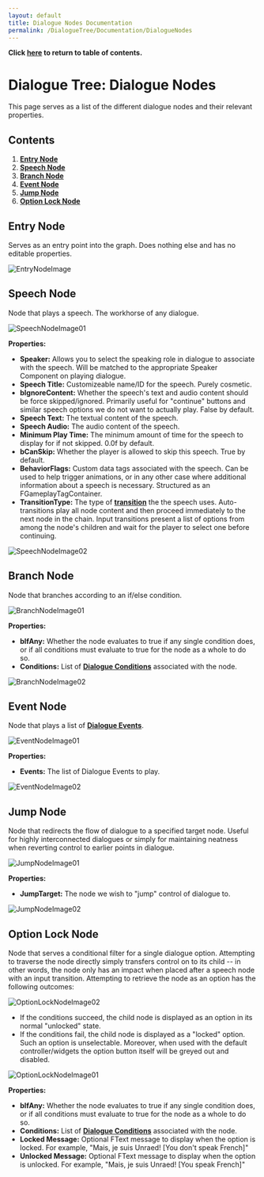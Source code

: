 ```yaml
---
layout: default
title: Dialogue Nodes Documentation
permalink: /DialogueTree/Documentation/DialogueNodes
---
```

**Click [here](Contents.md) to return to table of contents.** 

# Dialogue Tree: Dialogue Nodes
This page serves as a list of the different dialogue nodes and their relevant properties. 

## Contents 
1. [**Entry Node**](DialogueNodes.md#entry-node)
2. [**Speech Node**](DialogueNodes.md#speech-node)
3. [**Branch Node**](DialogueNodes.md#branch-node)
4. [**Event Node**](DialogueNodes.md#event-node)
5. [**Jump Node**](DialogueNodes.md#jump-node)
6. [**Option Lock Node**](DialogueNodes.md#option-lock-node)


## Entry Node
Serves as an entry point into the graph. Does nothing else and has no editable properties.

![EntryNodeImage](Images/EntryNodeImage.png)

## Speech Node 
Node that plays a speech. The workhorse of any dialogue.

![SpeechNodeImage01](Images/SpeechNodeImage01.png)

**Properties:**
  * **Speaker:** Allows you to select the speaking role in dialogue to associate with the speech. Will be matched to the appropriate Speaker Component on playing dialogue.
  * **Speech Title:** Customizeable name/ID for the speech. Purely cosmetic.
  * **bIgnoreContent:** Whether the speech's text and audio content should be force skipped/ignored. Primarily useful for "continue" buttons and similar speech options we do not want to actually play. False by default.
  * **Speech Text:** The textual content of the speech.
  * **Speech Audio:** The audio content of the speech.
  * **Minimum Play Time:** The minimum amount of time for the speech to display for if not skipped. 0.0f by default. 
  * **bCanSkip:** Whether the player is allowed to skip this speech. True by default.
  * **BehaviorFlags:** Custom data tags associated with the speech. Can be used to help trigger animations, or in any other case where additional information about a speech is necessary. Structured as an FGameplayTagContainer. 
  * **TransitionType:** The type of [**transition**](SpeechTransitions.md#speech-transitions) the the speech uses. Auto-transitions play all node content and then proceed immediately to the next node in the chain. Input transitions present a list of options from among the node's children and wait for the player to select one before continuing.

![SpeechNodeImage02](Images/SpeechNodeImage02.png)

## Branch Node
Node that branches according to an if/else condition. 

![BranchNodeImage01](Images/BranchNodeImage01.png)

**Properties:**
 * **bIfAny:** Whether the node evaluates to true if any single condition does, or if all conditions must evaluate to true for the node as a whole to do so.
 * **Conditions:** List of [**Dialogue Conditions**](DialogueCondition.md) associated with the node.

![BranchNodeImage02](Images/BranchNodeImage02.png)

## Event Node
Node that plays a list of [**Dialogue Events**](DialogueEvent.md). 

![EventNodeImage01](Images/EventNodeImage01.png)

**Properties:**
 * **Events:** The list of Dialogue Events to play.

![EventNodeImage02](Images/EventNodeImage02.png)

## Jump Node
Node that redirects the flow of dialogue to a specified target node. Useful for highly interconnected dialogues or simply for maintaining neatness 
when reverting control to earlier points in dialogue. 

![JumpNodeImage01](Images/JumpNodeImage01.png)

**Properties:**
 * **JumpTarget:** The node we wish to "jump" control of dialogue to. 

![JumpNodeImage02](Images/JumpNodeImage02.png)

## Option Lock Node
Node that serves a conditional filter for a single dialogue option. Attempting to traverse the node directly simply transfers control on to its child -- in other words, the node only has an impact when placed after a speech node with an input transition. Attempting to retrieve the node as an option has the following outcomes:

![OptionLockNodeImage02](Images/OptionLockNodeImage02.png)

- If the conditions succeed, the child node is displayed as an option in its normal "unlocked" state.
- If the conditions fail, the child node is displayed as a "locked" option. Such an option is unselectable. Moreover, when used with the default controller/widgets the option button itself will be greyed out and disabled. 

![OptionLockNodeImage01](Images/OptionLockNodeImage01.png)

**Properties:**
 * **bIfAny:** Whether the node evaluates to true if any single condition does, or if all conditions must evaluate to true for the node as a whole to do so.
 * **Conditions:** List of [**Dialogue Conditions**](DialogueCondition.md) associated with the node.
 * **Locked Message:** Optional FText message to display when the option is locked. For example, "Mais, je suis Unraed! [You don't speak French]"
 * **Unlocked Message:** Optional FText message to display when the option is unlocked. For example, "Mais, je suis Unraed! [You speak French]"
